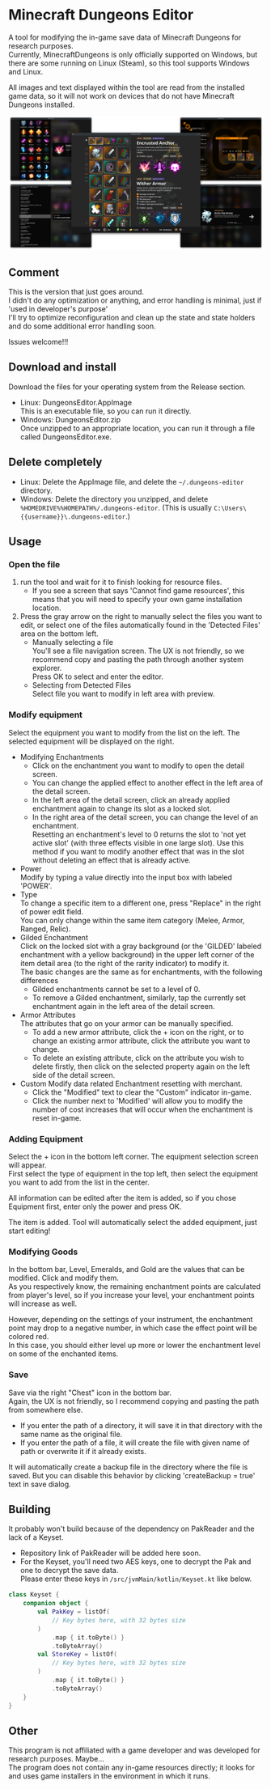# Minecraft Dungeons Editor

A tool for modifying the in-game save data of Minecraft Dungeons for research purposes.  
Currently, MinecraftDungeons is only officially supported on Windows, but there are some running on Linux (Steam), so this tool supports Windows and Linux.

All images and text displayed within the tool are read from the installed game data, so it will not work on devices that do not have Minecraft Dungeons installed.

![Preview image](./preview_en.png)

## Comment
This is the version that just goes around.  
I didn't do any optimization or anything, and error handling is minimal, just if 'used in developer's purpose'  
I'll try to optimize reconfiguration and clean up the state and state holders and do some additional error handling soon.

Issues welcome!!!

## Download and install
Download the files for your operating system from the Release section.
- Linux: DungeonsEditor.AppImage  
  This is an executable file, so you can run it directly.
- Windows: DungeonsEditor.zip  
  Once unzipped to an appropriate location, you can run it through a file called DungeonsEditor.exe.

## Delete completely
- Linux: Delete the AppImage file, and delete the `~/.dungeons-editor` directory.
- Windows: Delete the directory you unzipped, and delete `%HOMEDRIVE%%HOMEPATH%/.dungeons-editor`. (This is usually `C:\Users\{{username}}\.dungeons-editor`.)

## Usage
### Open the file
1. run the tool and wait for it to finish looking for resource files.
    - If you see a screen that says 'Cannot find game resources', this means that you will need to specify your own game installation location.
2. Press the gray arrow on the right to manually select the files you want to edit, or select one of the files automatically found in the 'Detected Files' area on the bottom left.
    - Manually selecting a file  
      You'll see a file navigation screen. The UX is not friendly, so we recommend copy and pasting the path through another system explorer.  
      Press OK to select and enter the editor.
    - Selecting from Detected Files  
      Select file you want to modify in left area with preview.

### Modify equipment
Select the equipment you want to modify from the list on the left. The selected equipment will be displayed on the right.
- Modifying Enchantments
    - Click on the enchantment you want to modify to open the detail screen.
    - You can change the applied effect to another effect in the left area of the detail screen.
    - In the left area of the detail screen, click an already applied enchantment again to change its slot as a locked slot.
    - In the right area of the detail screen, you can change the level of an enchantment.  
      Resetting an enchantment's level to 0 returns the slot to 'not yet active slot' (with three effects visible in one large slot). Use this method if you want to modify another effect that was in the slot without deleting an effect that is already active.
- Power  
  Modify by typing a value directly into the input box with labeled 'POWER'.
- Type  
  To change a specific item to a different one, press "Replace" in the right of power edit field.  
  You can only change within the same item category (Melee, Armor, Ranged, Relic).
- Gilded Enchantment  
  Click on the locked slot with a gray background (or the 'GILDED' labeled enchantment with a yellow background) in the upper left corner of the item detail area (to the right of the rarity indicator) to modify it.  
  The basic changes are the same as for enchantments, with the following differences
    - Gilded enchantments cannot be set to a level of 0.
    - To remove a Gilded enchantment, similarly, tap the currently set enchantment again in the left area of the detail screen.
- Armor Attributes  
  The attributes that go on your armor can be manually specified.
    - To add a new armor attribute, click the + icon on the right, or to change an existing armor attribute, click the attribute you want to change.
    - To delete an existing attribute, click on the attribute you wish to delete firstly, then click on the selected property again on the left side of the detail screen.
- Custom
  Modify data related Enchantment resetting with merchant.
    - Click the "Modified" text to clear the "Custom" indicator in-game.
    - Click the number next to 'Modified' will allow you to modify the number of cost increases that will occur when the enchantment is reset in-game.

### Adding Equipment
Select the + icon in the bottom left corner. The equipment selection screen will appear.  
First select the type of equipment in the top left, then select the equipment you want to add from the list in the center.

All information can be edited after the item is added, so if you chose Equipment first, enter only the power and press OK.

The item is added. Tool will automatically select the added equipment, just start editing!

### Modifying Goods
In the bottom bar, Level, Emeralds, and Gold are the values that can be modified. Click and modify them.  
As you respectively know, the remaining enchantment points are calculated from player's level, so if you increase your level, your enchantment points will increase as well.

However, depending on the settings of your instrument, the enchantment point may drop to a negative number, in which case the effect point will be colored red.  
In this case, you should either level up more or lower the enchantment level on some of the enchanted items.

### Save
Save via the right "Chest" icon in the bottom bar.  
Again, the UX is not friendly, so I recommend copying and pasting the path from somewhere else.

- If you enter the path of a directory, it will save it in that directory with the same name as the original file.
- If you enter the path of a file, it will create the file with given name of path or overwrite it if it already exists.

It will automatically create a backup file in the directory where the file is saved.
But you can disable this behavior by clicking 'createBackup = true' text in save dialog.

## Building
It probably won't build because of the dependency on PakReader and the lack of a Keyset.
- Repository link of PakReader will be added here soon.
- For the Keyset, you'll need two AES keys, one to decrypt the Pak and one to decrypt the save data.  
  Please enter these keys in `/src/jvmMain/kotlin/Keyset.kt` like below.

```kotlin
class Keyset {
    companion object {
        val PakKey = listOf(
            // Key bytes here, with 32 bytes size
        )
            .map { it.toByte() }
            .toByteArray()
        val StoreKey = listOf(
            // Key bytes here, with 32 bytes size
        )
            .map { it.toByte() }
            .toByteArray()
    }
}
```

## Other
This program is not affiliated with a game developer and was developed for research purposes. Maybe...  
The program does not contain any in-game resources directly; it looks for and uses game installers in the environment in which it runs.
